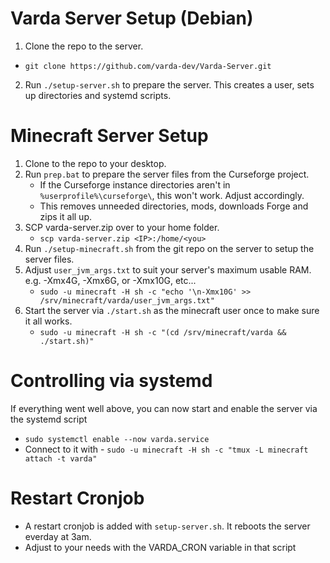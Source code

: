 # Varda Server Setup (Debian)
1. Clone the repo to the server.
  * `git clone https://github.com/varda-dev/Varda-Server.git`
2. Run `./setup-server.sh` to prepare the server. This creates a user, sets up directories and systemd scripts.
# Minecraft Server Setup
1. Clone to the repo to your desktop.
2. Run `prep.bat` to prepare the server files from the Curseforge project.
   * If the Curseforge instance directories aren't in `%userprofile%\curseforge\`, this won't work. Adjust accordingly.
   * This removes unneeded directories, mods, downloads Forge and zips it all up.
3. SCP varda-server.zip over to your home folder.
   * `scp varda-server.zip <IP>:/home/<you>`
4. Run `./setup-minecraft.sh` from the git repo on the server to setup the server files.
5. Adjust `user_jvm_args.txt` to suit your server's maximum usable RAM. e.g. -Xmx4G, -Xmx6G, or -Xmx10G, etc... 
   * `sudo -u minecraft -H sh -c "echo '\n-Xmx10G' >> /srv/minecraft/varda/user_jvm_args.txt"`
6. Start the server via `./start.sh` as the minecraft user once to make sure it all works.
   * `sudo -u minecraft -H sh -c "(cd /srv/minecraft/varda && ./start.sh)"`
# Controlling via systemd
If everything went well above, you can now start and enable the server via the systemd script
* `sudo systemctl enable --now varda.service`
* Connect to it with - `sudo -u minecraft -H sh -c "tmux -L minecraft attach -t varda"`
# Restart Cronjob
* A restart cronjob is added with `setup-server.sh`. It reboots the server everday at 3am.
* Adjust to your needs with the VARDA_CRON variable in that script